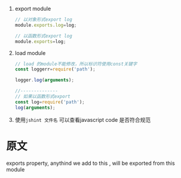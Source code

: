 1. export module
    ```JavaScript
    // 以对象形式export log
    module.exports.log=log;

    // 以函数形式export log
    module.exports=log;
    ```
2. load module
    ```JavaScript
    // load 的module不能修改，所以标识符使用const关键字
    const loggerr=require('path');

    logger.log(arguments);

    //--------------
    // 如果以函数形式export
    const log=require('path');
    log(arguments);
    ```
3. 使用`jshint 文件名` 可以查看javascript code 是否符合规范
# 原文
exports property, anythind we add to this , will be exported from this module
